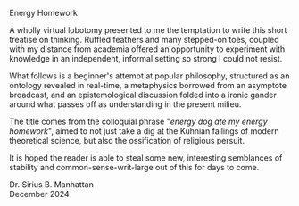 Energy Homework

A wholly virtual lobotomy presented to me the temptation to write this short treatise on thinking. Ruffled feathers and many stepped-on toes, coupled with my distance from academia offered an opportunity to experiment with knowledge in an independent, informal setting so strong I could not resist. 


What follows is a beginner's attempt at popular philosophy, structured as an ontology revealed in real-time, a metaphysics borrowed from an asymptote broadcast, and an epistemological discussion folded into a ironic gander around what passes off as understanding in the present milieu.


The title comes from the colloquial phrase "_energy dog ate my energy homework_", aimed to not just take a dig at the Kuhnian failings of modern theoretical science, but also the ossification of religious persuit.


It is hoped the reader is able to steal some new, interesting semblances of stability and common-sense-writ-large out of this for days to come.

Dr. Sirius B. Manhattan\
December 2024
